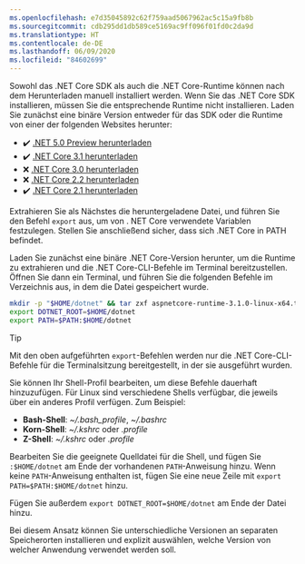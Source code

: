 ```yaml
---
ms.openlocfilehash: e7d35045892c62f759aad5067962ac5c15a9fb8b
ms.sourcegitcommit: cdb295dd1db589ce5169ac9ff096f01fd0c2da9d
ms.translationtype: HT
ms.contentlocale: de-DE
ms.lasthandoff: 06/09/2020
ms.locfileid: "84602699"
---
```


Sowohl das .NET Core SDK als auch die .NET Core-Runtime können nach dem Herunterladen manuell installiert werden. Wenn Sie das .NET Core SDK installieren, müssen Sie die entsprechende Runtime nicht installieren. Laden Sie zunächst eine binäre Version entweder für das SDK oder die Runtime von einer der folgenden Websites herunter:

- ✔️ [.NET 5.0 Preview herunterladen](https://dotnet.microsoft.com/download/dotnet/5.0)
- ✔️ [.NET Core 3.1 herunterladen](https://dotnet.microsoft.com/download/dotnet-core/3.1)
- ❌ [.NET Core 3.0 herunterladen](https://dotnet.microsoft.com/download/dotnet-core/3.0)
- ❌ [.NET Core 2.2 herunterladen](https://dotnet.microsoft.com/download/dotnet-core/2.2)
- ✔️ [.NET Core 2.1 herunterladen](https://dotnet.microsoft.com/download/dotnet-core/2.1)

Extrahieren Sie als Nächstes die heruntergeladene Datei, und führen Sie den Befehl `export` aus, um von . NET Core verwendete Variablen festzulegen. Stellen Sie anschließend sicher, dass sich .NET Core in PATH befindet.

Laden Sie zunächst eine binäre .NET Core-Version herunter, um die Runtime zu extrahieren und die .NET Core-CLI-Befehle im Terminal bereitzustellen. Öffnen Sie dann ein Terminal, und führen Sie die folgenden Befehle im Verzeichnis aus, in dem die Datei gespeichert wurde.

```bash
mkdir -p "$HOME/dotnet" && tar zxf aspnetcore-runtime-3.1.0-linux-x64.tar.gz -C "$HOME/dotnet"
export DOTNET_ROOT=$HOME/dotnet
export PATH=$PATH:$HOME/dotnet
```

> [!TIP]
> Mit den oben aufgeführten `export`-Befehlen werden nur die .NET Core-CLI-Befehle für die Terminalsitzung bereitgestellt, in der sie ausgeführt wurden.
>
> Sie können Ihr Shell-Profil bearbeiten, um diese Befehle dauerhaft hinzuzufügen. Für Linux sind verschiedene Shells verfügbar, die jeweils über ein anderes Profil verfügen. Zum Beispiel:
>
> - **Bash-Shell**: *~/.bash_profile*, *~/.bashrc*
> - **Korn-Shell**: *~/.kshrc* oder *.profile*
> - **Z-Shell**: *~/.kshrc* oder *.profile*
>
> Bearbeiten Sie die geeignete Quelldatei für die Shell, und fügen Sie `:$HOME/dotnet` am Ende der vorhandenen `PATH`-Anweisung hinzu. Wenn keine `PATH`-Anweisung enthalten ist, fügen Sie eine neue Zeile mit `export PATH=$PATH:$HOME/dotnet` hinzu.
>
> Fügen Sie außerdem `export DOTNET_ROOT=$HOME/dotnet` am Ende der Datei hinzu.

Bei diesem Ansatz können Sie unterschiedliche Versionen an separaten Speicherorten installieren und explizit auswählen, welche Version von welcher Anwendung verwendet werden soll.
